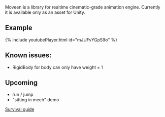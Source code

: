 Moveen is a library for realtime cinematic-grade animation engine. Currently it is available only as an asset for Unity.
## Example

{% include youtubePlayer.html id="mJUFvYGpS9o" %}


## Known issues:
* RigidBody for body can only have weight = 1



## Upcoming
* run / jump
* "sitting in mech" demo

[Survival guide](survival)